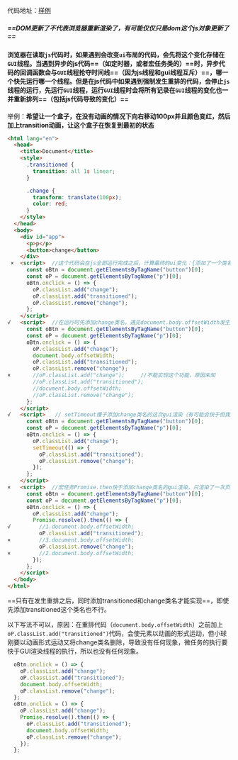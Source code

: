 代码地址：[样例](https://github.com/menglingyu659/learning-notes/blob/master/js%E6%B5%8F%E8%A7%88%E5%99%A8%E6%B8%B2%E6%9F%93%E6%9C%BA%E5%88%B6/js.html)

##### ==DOM更新了不代表浏览器重新渲染了，有可能仅仅只是dom这个js对象更新了==

#### 浏览器在读取`js`代码时，如果遇到会改变`ui`布局的代码，会先将这个变化存储在`GUI`线程。当遇到异步的js代码==（如定时器，或者宏任务类的）==时，异步代码的回调函数会与`GUI`线程抢夺时间线==（因为js线程和gui线程互斥）==，哪一个快先运行哪一个线程。但是在js代码中如果遇到强制发生重排的代码，会停止`js`线程的运行，先运行`GUI`线程，运行`GUI`线程时会将所有记录在`GUI`线程的变化也一并重新排列==（包括js代码导致的变化）==

举例：**希望让一个盒子，在没有动画的情况下向右移动100px并且颜色变红，然后加上transition动画，让这个盒子在恢复到最初的状态**

```html
<html lang="en">
  <head>
    <title>Document</title>
    <style>
      .transitioned {
        transition: all 1s linear;
      }

      .change {
        transform: translate(100px);
        color: red;
      }
    </style>
  </head>
  <body>
    <div id="app">
      <p>p</p>
      <button>change</button>
    </div>
 ×  <script>  //这个代码会在js全部运行完成之后，计算最终的ui变化：{添加了一个类名transitioned}，change添加又删除最终为不变，所以没有动画  
      const oBtn = document.getElementsByTagName("button")[0];
      const oP = document.getElementsByTagName("p")[0];
      oBtn.onclick = () => {                  
        oP.classList.add("change");
        oP.classList.add("transitioned");
        oP.classList.remove("change");
      };
    </script>    
√   <script>  //在运行时先添加change类名，遇见document.body.offsetWidth发生重排，会先运行gui线程，并将添加change类名的变化渲染到页面，然后添加transitioned类名，并删除change类名
      const oBtn = document.getElementsByTagName("button")[0];
      const oP = document.getElementsByTagName("p")[0];
      oBtn.onclick = () => {
        oP.classList.add("change");
        document.body.offsetWidth;
        oP.classList.add("transitioned");
        oP.classList.remove("change");
×       //oP.classList.add("change");     //不能实现这个功能，原因未知
        //oP.classList.add("transitioned");
        //document.body.offsetWidth;
        //oP.classList.remove("change");
      };
    </script>
√   <script>   // setTimeout慢于添加change类名的这次gui渲染（有可能会快于但我没有复现出，‘快’这个情况），渲染了两次，第一次添加类名change，第二次添加transitioned，删除change
      const oBtn = document.getElementsByTagName("button")[0];
      const oP = document.getElementsByTagName("p")[0];
      oBtn.onclick = () => {
        oP.classList.add("change");
        setTimeout(() => {
          oP.classList.add("transitioned");
          oP.classList.remove("change");
        });
      };
    </script>
×   <script>  //宏任务Promise.then快于添加change类名的gui渲染，只渲染了一次页面      只放开注释1.可以实现，只放开注释2.或3.不能实现
      const oBtn = document.getElementsByTagName("button")[0];
      const oP = document.getElementsByTagName("p")[0];
      oBtn.onclick = () => {
        oP.classList.add("change");
        Promise.resolve().then(() => {
√         //1.document.body.offsetWidth;
          oP.classList.add("transitioned");
×         //3.document.body.offsetWidth;
          oP.classList.remove("change");
×         //2.document.body.offsetWidth;
        });
      };
    </script>
  </body>
</html>

```



==只有在发生重排之后，同时添加transitioned和change类名才能实现==，即使先添加transitioned这个类名也不行。

以下写法不可以，原因：在重排代码（`document.body.offsetWidth`）之前加上`oP.classList.add("transitioned")`代码，会使元素以动画的形式运动，但小球刚要以动画形式运动又将change类名删除，导致没有任何现象，微任务的执行要快于GUI渲染线程的执行，所以也没有任何现象。

```js
  oBtn.onclick = () => {
    oP.classList.add("change");
    oP.classList.add("transitioned");
    document.body.offsetWidth;
    oP.classList.remove("change");
  };
  oBtn.onclick = () => {
    oP.classList.add("change");
    Promise.resolve().then(() => {
      oP.classList.add("transitioned");
      document.body.offsetWidth;
      oP.classList.remove("change");
    });
  };
```

